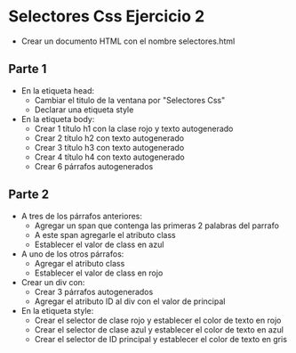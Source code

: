 # Selectores Css Ejercicio 2

* Crear un documento HTML con el nombre selectores.html

## Parte 1 

* En la etiqueta head:
    * Cambiar el titulo de la ventana por "Selectores Css"
    * Declarar una etiqueta style
* En la etiqueta body:
    * Crear 1 título h1 con la clase rojo y texto autogenerado
    * Crear 2 título h2 con texto autogenerado
    * Crear 3 título h3 con texto autogenerado
    * Crear 4 título h4 con texto autogenerado
    * Crear 6 párrafos autogenerados

## Parte 2    

* A tres de los párrafos anteriores:
  * Agregar un span que contenga las primeras 2 palabras del parrafo
  * A este span agregarle el atributo class
  * Establecer el valor de class en azul
* A uno de los otros párrafos:
  * Agregar el atributo class
  * Establecer el valor de class en rojo
* Crear un div con:
  * Crear 3 párrafos autogenerados
  * Agregar el atributo ID al div con el valor de principal
* En la etiqueta style:
  * Crear el selector de clase rojo y establecer el color de texto en rojo
  * Crear el selector de clase azul y establecer el color de texto en azul
  * Crear el selector de ID principal y establecer el color de texto en gris